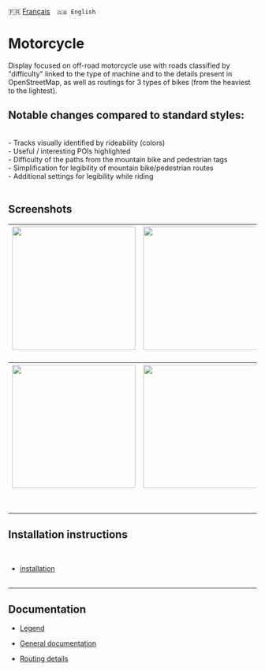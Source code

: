 🇫🇷 [Français](README.md)&emsp;`🇬🇧 English`

# Motorcycle
Display focused on off-road motorcycle use with roads classified by "difficulty" linked to the type of machine and to the details present in OpenStreetMap, as well as routings for 3 types of bikes (from the heaviest to the lightest).

## Notable changes compared to standard styles:
<br>
- Tracks visually identified by rideability (colors)<br>
- Useful / interesting POIs highlighted<br>
- Difficulty of the paths from the mountain bike and pedestrian tags<br>
- Simplification for legibility of mountain bike/pedestrian routes<br>
- Additional settings for legibility while riding<br>
<br>


## Screenshots<br>

| <img src="https://1.bp.blogspot.com/-80KFHZxn-x0/YHhVVHgiDqI/AAAAAAAAEgw/MLuJSVUiiOQsHM9bJUrFQRJCdPtF02YmgCLcBGAsYHQ/s0/millau_cricri_50_1km.jpg" width="250" /> | <img src="https://1.bp.blogspot.com/-cEhzfD_lhDM/YHhTZ3UGs9I/AAAAAAAAEgo/C6xCHkJYfHg21bxSQ9YYdhXif-gmv-v5ACLcBGAsYHQ/s0/millau_cricri_50_2km.jpg" width="250" /> | <img src="https://1.bp.blogspot.com/-exeX47jqhkE/YHl78COV4-I/AAAAAAAAEhQ/I3XvrOUpvmkKBi8QpOHZ5aZRpA1k255AQCLcBGAsYHQ/s0/balisages.jpg" width="250" /> |
| :-------------: | :-------------: | :-------------: |

### 
| <img src="https://1.bp.blogspot.com/-4PDQS4TdN0U/YJzl-K4DbjI/AAAAAAAAEi0/tXv0eyXuGEMS93m2lxKqQqMrqMsf9busgCLcBGAsYHQ/w296-h640/PT%255B1%255D.jpg" width="250" /> | <img src="https://1.bp.blogspot.com/-VDzxurdpIiI/YJzjwUlMM4I/AAAAAAAAEik/uZcepPSb630Fe-n55IIBL5TmeJz4ZSsfACLcBGAsYHQ/w296-h640/GT_sec%255B1%255D.jpg" width="250" /> | <img src="https://1.bp.blogspot.com/-2jO-scaZT8k/YJzinm1gWHI/AAAAAAAAEic/7Qe9Xhfd9mIbINux-c_4Gw7iRT5DH4ugwCLcBGAsYHQ/w296-h640/GT%255B1%255D.jpg" width="250" /> |
| :-------------: | :-------------: | :-------------: |
<br>

---

## Installation instructions
<br>

- [installation](https://github.com/OsmAnd-Rendering/Motorcycle/tree/configuration)<br><br>

---

## Documentation

- [Legend](Legend.md)

- [General documentation](https://github.com/OsmAnd-Rendering/Motorcycle/wiki)

- [Routing details](https://github.com/OsmAnd-Rendering/Motorcycle/tree/routing)
